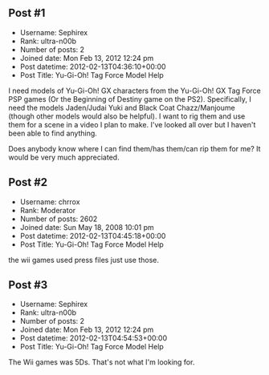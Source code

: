 ## Post #1
- Username: Sephirex
- Rank: ultra-n00b
- Number of posts: 2
- Joined date: Mon Feb 13, 2012 12:24 pm
- Post datetime: 2012-02-13T04:36:10+00:00
- Post Title: Yu-Gi-Oh! Tag Force Model Help

I need models of Yu-Gi-Oh! GX characters from the Yu-Gi-Oh! GX Tag Force PSP games (Or the Beginning of Destiny game on the PS2). Specifically, I need the models Jaden/Judai Yuki and Black Coat Chazz/Manjoume (though other models would also be helpful). I want to rig them and use them for a scene in a video I plan to make. I've looked all over but I haven't been able to find anything.

Does anybody know where I can find them/has them/can rip them for me? It would be very much appreciated.
## Post #2
- Username: chrrox
- Rank: Moderator
- Number of posts: 2602
- Joined date: Sun May 18, 2008 10:01 pm
- Post datetime: 2012-02-13T04:45:18+00:00
- Post Title: Yu-Gi-Oh! Tag Force Model Help

the wii games used press files just use those.
## Post #3
- Username: Sephirex
- Rank: ultra-n00b
- Number of posts: 2
- Joined date: Mon Feb 13, 2012 12:24 pm
- Post datetime: 2012-02-13T04:54:53+00:00
- Post Title: Yu-Gi-Oh! Tag Force Model Help

The Wii games was 5Ds. That's not what I'm looking for.
